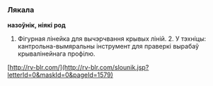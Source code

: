 ### Лякала
**назоўнік, ніякі род**

1. Фігурная лінейка для вычэрчвання крывых ліній. 2. У тэхніцы: кантрольна-вымяральны інструмент для праверкі вырабаў крывалінейнага профілю.

<a rel="author">[http://rv-blr.com/](http://rv-blr.com/slounik.jsp?letterId=0&maskId=0&pageId=1579)</a>

